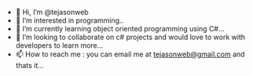 - 👋 Hi, I’m @tejasonweb
- 👀 I’m interested in programming..
- 🌱 I’m currently learning object oriented programming using C#...
- 💞️ I’m looking to collaborate on c# projects and would love to work with developers to learn more...
- 📫 How to reach me : you can email me at tejasonweb@gmail.com and thats it...

<!---
tejasonweb/tejasonweb is a ✨ special ✨ repository because its `README.md` (this file) appears on your GitHub profile.
You can click the Preview link to take a look at your changes.
--->
